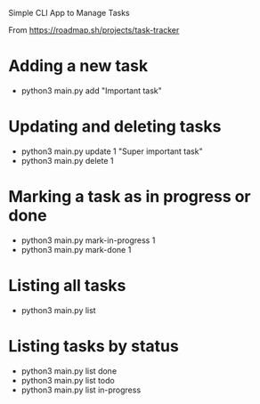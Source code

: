 Simple CLI App to Manage Tasks

From https://roadmap.sh/projects/task-tracker

# Adding a new task
- python3 main.py add "Important task"

# Updating and deleting tasks
- python3 main.py update 1 "Super important task"
- python3 main.py delete 1

# Marking a task as in progress or done
- python3 main.py mark-in-progress 1
- python3 main.py mark-done 1

# Listing all tasks
- python3 main.py list

# Listing tasks by status
- python3 main.py list done
- python3 main.py list todo
- python3 main.py list in-progress

